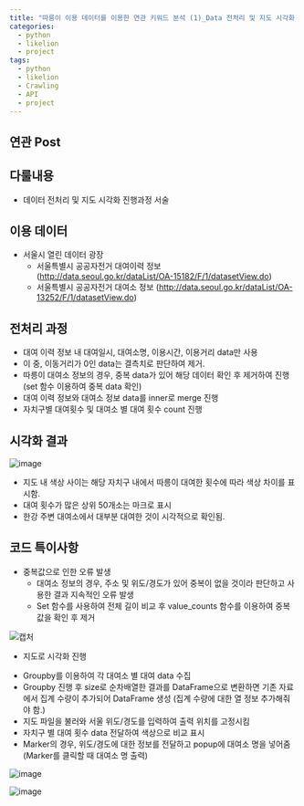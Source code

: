 ```yaml
---
title: "따릉이 이용 데이터를 이용한 연관 키워드 분석 (1)_Data 전처리 및 지도 시각화 편"
categories:
  - python
  - likelion
  - project
tags:
  - python
  - likelion
  - Crawling
  - API
  - project
---
```

## 연관 Post


## 다룰내용
- 데이터 전처리 및 지도 시각화 진행과정 서술

## 이용 데이터
- 서울시 열린 데이터 광장
  * 서울특별시 공공자전거 대여이력 정보
    (http://data.seoul.go.kr/dataList/OA-15182/F/1/datasetView.do)
  * 서울특별시 공공자전거 대여소 정보
    (http://data.seoul.go.kr/dataList/OA-13252/F/1/datasetView.do)
 
## 전처리 과정
- 대여 이력 정보 내 대여일시, 대여소명, 이용시간, 이용거리 data만 사용
- 이 중, 이동거리가 0인 data는 결측치로 판단하여 제거.
- 따릉이 대여소 정보의 경우, 중복 data가 있어 해당 데이터 확인 후 제거하여 진행
  (set 함수 이용하여 중복 data 확인)
- 대여 이력 정보와 대여소 정보 data를 inner로 merge 진행
- 자치구별 대여횟수 및 대여소 별 대여 횟수 count 진행


## 시각화 결과

![image](https://user-images.githubusercontent.com/88296152/133733532-7929273d-4019-4588-a6a2-ffa8acc2e0d9.png)

- 지도 내 색상 사이는 해당 자치구 내에서 따릉이 대여한 횟수에 따라 색상 차이를 표시함.
- 대여 횟수가 많은 상위 50개소는 마크로 표시
- 한강 주변 대여소에서 대부분 대여한 것이 시각적으로 확인됨.


## 코드 특이사항
- 중복값으로 인한 오류 발생
  * 대여소 정보의 경우, 주소 및 위도/경도가 있어 중복이 없을 것이라 판단하고 사용한 결과 지속적인 오류 발생
  * Set 함수를 사용하여 전체 길이 비교 후 value_counts 함수를 이용하여 중복 값을 확인 후 제거

![캡처](https://user-images.githubusercontent.com/88296152/133732326-370148a6-3ba8-4479-bdb3-98df1aa8c720.PNG)

 - 지도로 시각화 진행
  * Groupby를 이용하여 각 대여소 별 대여 data 수집
  * Groupby 진행 후 size로 순차배열한 결과를 DataFrame으로 변환하면 기존 자료에서 집계 수량이 추가되어 DataFrame 생성
    (집계 수량에 대한 열 정보 추가해줘야 함.)
  * 지도 파일을 불러와 서울 위도/경도를 입력하여 출력 위치를 고정시킴
  * 자치구 별 대여 횟수 data 전달하여 색상으로 비교 표시
  * Marker의 경우, 위도/경도에 대한 정보를 전달하고 popup에 대여소 명을 넣어줌
    (Marker를 클릭할 때 대여소 명 출력)

![image](https://user-images.githubusercontent.com/88296152/133740928-50f05196-607b-437c-97ff-9114567d25d7.png)

![image](https://user-images.githubusercontent.com/88296152/133741092-9fecda38-3ef9-48a4-909d-6aeb768b27be.png)
